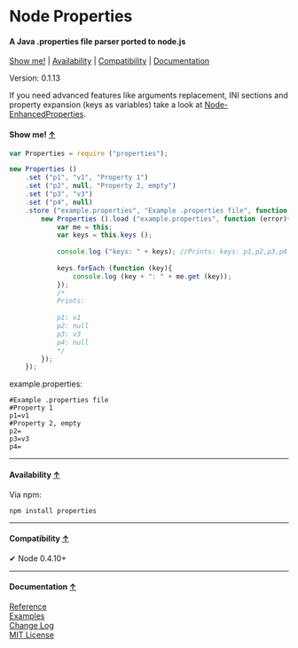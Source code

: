 <a name="start"></a>

Node Properties
===============

#### A Java .properties file parser ported to node.js ####

[Show me!](#showme) | [Availability](#availability) | [Compatibility](#compatibility) | [Documentation](#documentation)

Version: 0.1.13

If you need advanced features like arguments replacement, INI sections and property expansion (keys as variables) take a look at [Node-EnhancedProperties](https://github.com/Gagle/Node-EnhancedProperties).

<a name="showme"></a>
#### Show me! [↑](#start) ####

```javascript
var Properties = require ("properties");

new Properties ()
	.set ("p1", "v1", "Property 1")
	.set ("p2", null, "Property 2, empty")
	.set ("p3", "v3")
	.set ("p4", null)
	.store ("example.properties", "Example .properties file", function (error){
		new Properties ().load ("example.properties", function (error){
			var me = this;
			var keys = this.keys ();
			
			console.log ("keys: " + keys); //Prints: keys: p1,p2,p3,p4
			
			keys.forEach (function (key){
				console.log (key + ": " + me.get (key));
			});
			/*
			Prints: 
			
			p1: v1
			p2: null
			p3: v3
			p4: null
			*/
		});
	});
```

example.properties:

```text
#Example .properties file
#Property 1
p1=v1
#Property 2, empty
p2=
p3=v3
p4=
```

***

<a name="availability"></a>
#### Availability [↑](#start) ####

Via npm:

```
npm install properties
```

***

<a name="compatibility"></a>
#### Compatibility [↑](#start) ####

✔ Node 0.4.10+

***

<a name="documentation"></a>
#### Documentation [↑](#start) ####
 
[Reference](https://github.com/Gagle/Node-Properties/wiki/Reference)  
[Examples](https://github.com/Gagle/Node-Properties/tree/master/examples)  
[Change Log](https://github.com/Gagle/Node-Properties/wiki/Change-Log)  
[MIT License](https://github.com/Gagle/Node-Properties/blob/master/LICENSE)